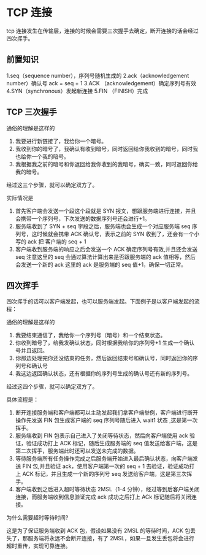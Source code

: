 # TCP 连接

tcp 连接发生在传输层，连接的时候会需要三次握手去确定，断开连接的话会经过四次挥手。

## 前置知识

1.seq（sequence number），序列号随机生成的
2.ack（acknowledgement number）确认号 ack = seq + 1
3.ACK （acknowledgement）确定序列号有效
4.SYN（synchronous）发起新连接
5.FIN （FINISH）完成

## TCP 三次握手

通俗的理解是这样的

1. 我要进行新链接了，我给你一个暗号。
2. 我收到你的暗号了，我确认有收到暗号，同时返回给你我收到的暗号，同时我也给你一个我的暗号。
3. 我根据我之前的暗号和你返回给我你收到的我暗号，确实一致，同时返回你给我的暗号。

经过这三个步骤，就可以确定双方了。

实际情况是

1. 首先客户端会发送一个段这个段就是 SYN 报文，想跟服务端进行连接，并且会携带一个序列号，下次发送的数据序列号还会进行+1。
2. 服务端收到了 SYN + seq 字段之后，服务端也会生成一个对应服务端 seq 序列号，这时候就会携带 ACK 确认号，表示之前的 SYN 收到了，还会有一个小写的 ack 把 客户端的 seq + 1
3. 客户端收到服务端的响应之后会发送一个 ACK 确定序列号有效,并且还会发送 seq 注意这里的 seq 会通过算法计算出来是否跟服务端的 ack 值相等，然后会发送一个新的 ack 这里的 ack 是服务端的 seq 值+1，确保一切正常。

## 四次挥手

四次挥手的话可以客户端发起，也可以服务端发起。下面例子是以客户端发起的流程：

通俗的理解是这样的

1. 我要结束通信了，我给你一个序列号（暗号）和一个结束状态。
2. 你收到暗号了，给我发确认状态，同时根据我给你的序列号+1 生成一个确认号并且返回。
3. 你那边处理完你还没结束的任务，然后返回结束号和确认号，同时返回你的序列号和确认号
4. 我这边返回确认状态，还有根据你的序列号生成的确认号还有新的序列号。

经过这四个步骤，就可以确定双方了。

具体流程是：

1. 断开连接服务端和客户端都可以主动发起我们拿客户端举例，客户端进行断开操作先发送 FIN 包生成客户端的 seq 序列号随后进入 wait1 状态 ,这是第一次挥手。
2. 服务端收到 FIN 包表示自己进入了关闭等待状态，然后向客户端使用 ack 验证，验证成功打上 ACK 标记，随后生成服务端的 seq 值发送给客户端，这是第二次挥手，服务端此时还可以发送未完成的数据。
3. 等待服务端所有任务操作完成之后服务端开始进入最后确认状态，向客户端发送 FIN 包,并且验证 ack，使用客户端第一次的 seq + 1 去验证，验证成功打上 ACK 标记，并且生成一个新的序列号 seq 发送给客户端，这是第三次挥手。
4. 客户端收到之后进入超时等待状态 2MSL（1-4 分钟），经过等到后客户端关闭连接，而服务端收到信息验证完成 ack 成功之后打上 ACk 标记随后将关闭连接。

为什么需要超时等待时间?

这是为了保证服务端收到 ACK 包，假设如果没有 2MSL 的等待时间，ACK 包丢失了，那服务端将永远不会断开连接，有了 2MSL，如果一旦发生丢包将会进行超时重传，实现可靠连接。
